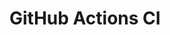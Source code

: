 # GitHub Actions CI





















































































































































































































































































































































































































































































































































































































































































































































































































































































































































































































































































































































































































































































































































































































































































































































































































































































































































































































































































































































































































































































































































































































































































































































































































































































































































































































































































































































































































































































































































































































































































































































































































































































































































































































































































































































































































































































































































































































